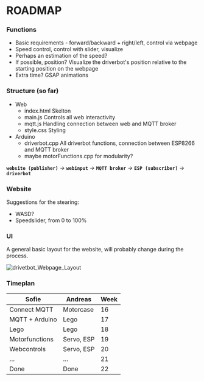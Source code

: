 # ROADMAP

### Functions

- Basic requirements - forward/backward + right/left, control via webpage
- Speed control, control with slider, visualize
- Perhaps an estimation of the speed?
- If possible, position? Visualize the driverbot's position relative to the starting position on the webpage
- Extra time? GSAP animations

### Structure (so far)

- Web
    - index.html    Skelton
    - main.js    Controls all web interactivity
    - mqtt.js    Handling connection between web and MQTT broker
    - style.css    Styling
- Arduino
    - driverbot.cpp    All driverbot functions, connection between ESP8266 and MQTT broker
    - maybe motorFunctions.cpp for modularity?

**`website (publisher)`** → **`webinput`** → **`MQTT broker`** → **`ESP (subscriber)`** → **`driverbot`**

### Website

Suggestions for the stearing:

- WASD?
- Speedslider, from 0 to 100%

### UI

A general basic layout for the website, will probably change during the process.

![drivetbot_Webpage_Layout](https://github.com/abbindustrigymnasium/driverbot-hannes/assets/144680867/dc2f6852-f120-48ca-9fbd-bf44f43c1257)

### Timeplan

| Sofie | Andreas | Week |
| --- | --- | --- |
| Connect MQTT | Motorcase | 16 |
| MQTT + Arduino | Lego | 17 |
| Lego | Lego | 18 |
| Motorfunctions | Servo, ESP | 19 |
| Webcontrols | Servo, ESP | 20 |
| … | … | 21 |
| Done | Done | 22 |

